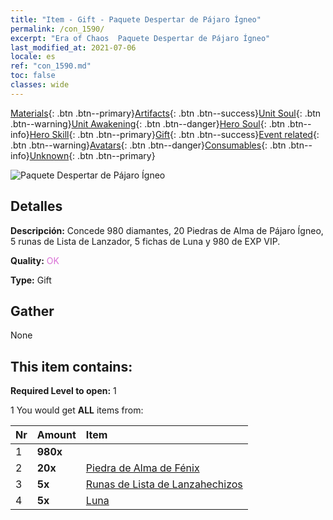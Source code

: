 ```yaml
---
title: "Item - Gift - Paquete Despertar de Pájaro Ígneo"
permalink: /con_1590/
excerpt: "Era of Chaos  Paquete Despertar de Pájaro Ígneo"
last_modified_at: 2021-07-06
locale: es
ref: "con_1590.md"
toc: false
classes: wide
---
```

 [Materials](/ItemsES/){: .btn .btn--primary}[Artifacts](/ItemsES/Artifacts/){: .btn .btn--success}[Unit Soul](/ItemsES/UnitSoul/){: .btn .btn--warning}[Unit Awakening](/ItemsES/UnitAwakening/){: .btn .btn--danger}[Hero Soul](/ItemsES/HeroSoul/){: .btn .btn--info}[Hero Skill](/ItemsES/HeroSkill/){: .btn .btn--primary}[Gift](/ItemsES/Gift/){: .btn .btn--success}[Event related](/ItemsES/Events/){: .btn .btn--warning}[Avatars](/ItemsES/Avatars/){: .btn .btn--danger}[Consumables](/ItemsES/Consumables/){: .btn .btn--info}[Unknown](/ItemsES/Unknown/){: .btn .btn--primary}

 ![Paquete Despertar de Pájaro Ígneo](/images/t/i_907202.png)

## Detalles
 **Descripción:** Concede 980 diamantes, 20 Piedras de Alma de Pájaro Ígneo, 5 runas de Lista de Lanzador, 5 fichas de Luna y 980 de EXP VIP.

 **Quality:** <span style="color: #DA70D6">OK</span>

 **Type:** Gift

## Gather

  None

## This item contains:

 **Required Level to open:** 1

 1 You would get **ALL** items  from:

  | Nr | Amount |     Item    |
  |:---|:-------|:------------|
  | 1 |  **980x** | <i class="fas fa-gem"/> |  | 
  | 2 |  **20x** | [Piedra de Alma de Fénix](/ItemsES/unt_348/) |  | 
  | 3 |  **5x** | [Runas de Lista de Lanzahechizos](/ItemsES/con_746/) |  | 
  | 4 |  **5x** | [Luna](/ItemsES/her_378/) |  | 

